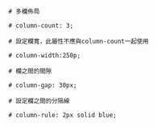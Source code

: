 ```
# 多欄佈局

# column-count: 3;
```

```
# 設定欄寬，此屬性不應與column-count一起使用

# column-width:250p;
```

```
# 欄之間的間隙

# column-gap: 30px;
```

```
# 設定欄之間的分隔線

# column-rule: 2px solid blue;
```